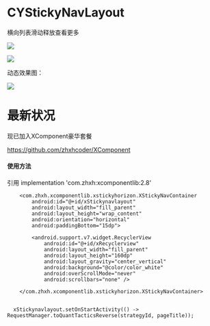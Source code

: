 # CYStickyNavLayout
横向列表滑动释放查看更多

![](https://github.com/zhxhcoder/CYStickyNavLayout/blob/master/screenshots/img1.png)

![](https://github.com/zhxhcoder/CYStickyNavLayout/blob/master/screenshots/img2.png)

动态效果图：


![](https://github.com/zhxhcoder/CYStickyNavLayout/blob/master/screenshots/CYStickyNavLayout.gif)



# 最新状况
现已加入XComponent豪华套餐

https://github.com/zhxhcoder/XComponent

#### 使用方法

引用   implementation 'com.zhxh:xcomponentlib:2.8'


        <com.zhxh.xcomponentlib.xstickyhorizon.XStickyNavContainer
            android:id="@+id/xStickynavlayout"
            android:layout_width="fill_parent"
            android:layout_height="wrap_content"
            android:orientation="horizontal"
            android:paddingBottom="15dp">

            <android.support.v7.widget.RecyclerView
                android:id="@+id/xRecyclerview"
                android:layout_width="fill_parent"
                android:layout_height="160dp"
                android:layout_gravity="center_vertical"
                android:background="@color/color_white"
                android:overScrollMode="never"
                android:scrollbars="none" />

        </com.zhxh.xcomponentlib.xstickyhorizon.XStickyNavContainer>
        
        
      xStickynavlayout.setOnStartActivity(() -> RequestManager.toQuantTacticsReverse(strategyId, pageTitle));




